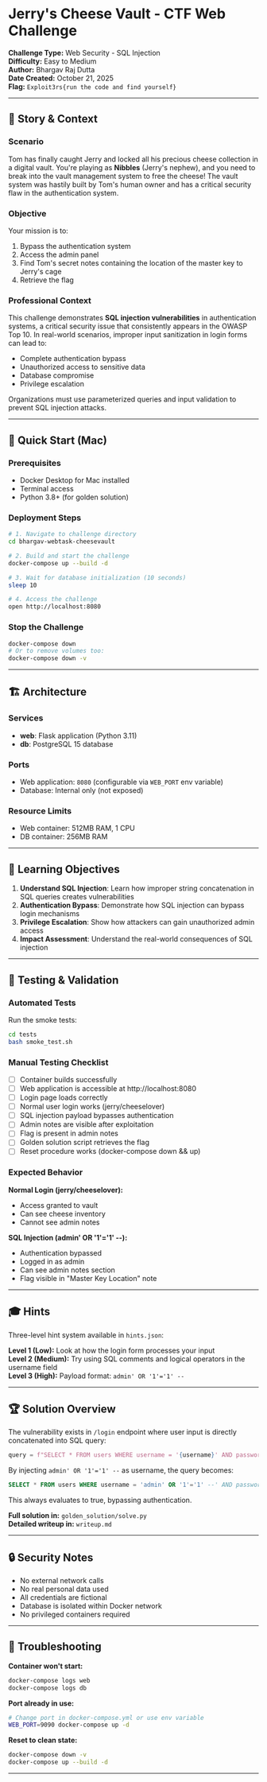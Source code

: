
# Jerry's Cheese Vault - CTF Web Challenge

**Challenge Type:** Web Security - SQL Injection  
**Difficulty:** Easy to Medium  
**Author:** Bhargav Raj Dutta  
**Date Created:** October 21, 2025  
**Flag:** `Exploit3rs{run the code and find yourself}`

---

## 📖 Story & Context

### Scenario
Tom has finally caught Jerry and locked all his precious cheese collection in a digital vault. You're playing as **Nibbles** (Jerry's nephew), and you need to break into the vault management system to free the cheese! The vault system was hastily built by Tom's human owner and has a critical security flaw in the authentication system.

### Objective
Your mission is to:
1. Bypass the authentication system
2. Access the admin panel
3. Find Tom's secret notes containing the location of the master key to Jerry's cage
4. Retrieve the flag

### Professional Context
This challenge demonstrates **SQL injection vulnerabilities** in authentication systems, a critical security issue that consistently appears in the OWASP Top 10. In real-world scenarios, improper input sanitization in login forms can lead to:
- Complete authentication bypass
- Unauthorized access to sensitive data
- Database compromise
- Privilege escalation

Organizations must use parameterized queries and input validation to prevent SQL injection attacks.

---

## 🚀 Quick Start (Mac)

### Prerequisites
- Docker Desktop for Mac installed
- Terminal access
- Python 3.8+ (for golden solution)

### Deployment Steps
```bash
# 1. Navigate to challenge directory
cd bhargav-webtask-cheesevault

# 2. Build and start the challenge
docker-compose up --build -d

# 3. Wait for database initialization (10 seconds)
sleep 10

# 4. Access the challenge
open http://localhost:8080
```

### Stop the Challenge
```bash
docker-compose down
# Or to remove volumes too:
docker-compose down -v
```

---

## 🏗️ Architecture

### Services
- **web**: Flask application (Python 3.11)
- **db**: PostgreSQL 15 database

### Ports
- Web application: `8080` (configurable via `WEB_PORT` env variable)
- Database: Internal only (not exposed)

### Resource Limits
- Web container: 512MB RAM, 1 CPU
- DB container: 256MB RAM

---

## 🎯 Learning Objectives

1. **Understand SQL Injection**: Learn how improper string concatenation in SQL queries creates vulnerabilities
2. **Authentication Bypass**: Demonstrate how SQL injection can bypass login mechanisms
3. **Privilege Escalation**: Show how attackers can gain unauthorized admin access
4. **Impact Assessment**: Understand the real-world consequences of SQL injection

---

## 🔧 Testing & Validation

### Automated Tests

Run the smoke tests:
```bash
cd tests
bash smoke_test.sh
```

### Manual Testing Checklist

- [ ] Container builds successfully
- [ ] Web application is accessible at http://localhost:8080
- [ ] Login page loads correctly
- [ ] Normal user login works (jerry/cheeselover)
- [ ] SQL injection payload bypasses authentication
- [ ] Admin notes are visible after exploitation
- [ ] Flag is present in admin notes
- [ ] Golden solution script retrieves the flag
- [ ] Reset procedure works (docker-compose down && up)

### Expected Behavior

**Normal Login (jerry/cheeselover):**
- Access granted to vault
- Can see cheese inventory
- Cannot see admin notes

**SQL Injection (admin' OR '1'='1' --):**
- Authentication bypassed
- Logged in as admin
- Can see admin notes section
- Flag visible in "Master Key Location" note

---

## 🎓 Hints

Three-level hint system available in `hints.json`:

**Level 1 (Low):** Look at how the login form processes your input  
**Level 2 (Medium):** Try using SQL comments and logical operators in the username field  
**Level 3 (High):** Payload format: `admin' OR '1'='1' --`

---

## 🏆 Solution Overview

The vulnerability exists in `/login` endpoint where user input is directly concatenated into SQL query:
```python
query = f"SELECT * FROM users WHERE username = '{username}' AND password = '{password}'"
```

By injecting `admin' OR '1'='1' --` as username, the query becomes:
```sql
SELECT * FROM users WHERE username = 'admin' OR '1'='1' --' AND password = '...'
```

This always evaluates to true, bypassing authentication.

**Full solution in:** `golden_solution/solve.py`  
**Detailed writeup in:** `writeup.md`

---

## 🔒 Security Notes

- No external network calls
- No real personal data used
- All credentials are fictional
- Database is isolated within Docker network
- No privileged containers required

---

## 🐛 Troubleshooting

**Container won't start:**
```bash
docker-compose logs web
docker-compose logs db
```

**Port already in use:**
```bash
# Change port in docker-compose.yml or use env variable
WEB_PORT=9090 docker-compose up -d
```

**Reset to clean state:**
```bash
docker-compose down -v
docker-compose up --build -d
```

---


